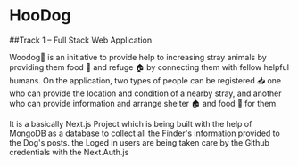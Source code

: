# HooDog
##Track 1 – Full Stack Web Application

Woodog🐶 is an initiative to provide help to increasing stray animals by providing them food 🍞 and refuge 🏠 by connecting them with fellow helpful humans. On the application, two types of people can be registered 📥 one who can provide the location and condition of a nearby stray, and another who can provide information and arrange shelter 🏠 and food 🍞 for them.

It is a basically Next.js Project which is being built with the help of MongoDB as a database to collect all the Finder's information provided to the Dog's posts. the Loged in users are being taken care by the Github credentials with the Next.Auth.js 

